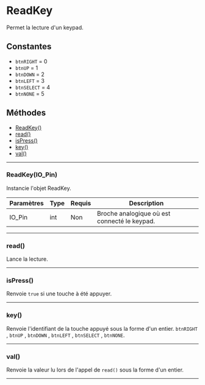 # ReadKey
Permet la lecture d'un keypad.

## Constantes
 * `btnRIGHT` = 0
 * `btnUP` = 1
 * `btnDOWN` = 2
 * `btnLEFT` = 3
 * `btnSELECT` = 4
 * `btnNONE` = 5

## Méthodes
* [ReadKey()](#readkeyio_pin)
* [read()](#read)
* [isPress()](#ispress)
* [key()](#key)
* [val()](#val)

-------------

### ReadKey(IO_Pin)
Instancie l'objet ReadKey.

Paramètres	  | Type | Requis | Description
------------- | ---- | ------ | -----------
IO_Pin	      | int  | Non	  | Broche analogique où est connecté le keypad.


-------------

### read()
Lance la lecture.


-------------

### isPress()
Renvoie `true` si une touche à été appuyer.


-------------

### key()
Renvoie l'identifiant de la touche appuyé sous la forme d'un entier.
`btnRIGHT` , `btnUP` , `btnDOWN` , `btnLEFT` , `btnSELECT` , `btnNONE`.


-------------

### val()
Renvoie la valeur lu lors de l'appel de `read()` sous la forme d'un entier.


-------------
